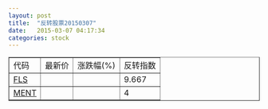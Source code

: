 ```yaml
---
layout: post
title:  "反转股票20150307"
date:   2015-03-07 04:17:34
categories: stock
---
```


<script type="text/javascript">
var stockList = []
stockList.push('gb_fls');
stockList.push('gb_ment');
</script>

<table border="1">
 <tr>
 <td>代码</td>
  <td>最新价</td>
  <td>涨跌幅(%)</td>
 <td>反转指数</td>
</tr>
  <tr id="fls"><td><a href="http://stock.finance.sina.com.cn/usstock/quotes/FLS.html" target="_blank">FLS</a></td><td></td><td></td><td>9.667</td></tr>
  <tr id="ment"><td><a href="http://stock.finance.sina.com.cn/usstock/quotes/MENT.html" target="_blank">MENT</a></td><td></td><td></td><td>4</td></tr>
</table>
